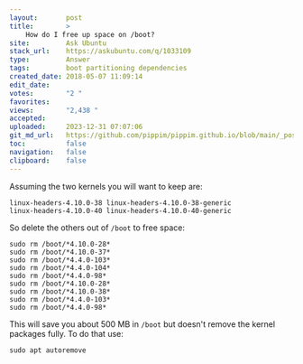 ```yaml
---
layout:       post
title:        >
    How do I free up space on /boot?
site:         Ask Ubuntu
stack_url:    https://askubuntu.com/q/1033109
type:         Answer
tags:         boot partitioning dependencies
created_date: 2018-05-07 11:09:14
edit_date:    
votes:        "2 "
favorites:    
views:        "2,438 "
accepted:     
uploaded:     2023-12-31 07:07:06
git_md_url:   https://github.com/pippim/pippim.github.io/blob/main/_posts/2018/2018-05-07-How-do-I-free-up-space-on-_boot_.md
toc:          false
navigation:   false
clipboard:    false
---
```


Assuming the two kernels you will want to keep are:

``` 
linux-headers-4.10.0-38 linux-headers-4.10.0-38-generic
linux-headers-4.10.0-40 linux-headers-4.10.0-40-generic
```

So delete the others out of `/boot` to free space:

``` 
sudo rm /boot/*4.10.0-28*
sudo rm /boot/*4.10.0-37*
sudo rm /boot/*4.4.0-103*
sudo rm /boot/*4.4.0-104*
sudo rm /boot/*4.4.0-98*
sudo rm /boot/*4.10.0-28*
sudo rm /boot/*4.10.0-38*
sudo rm /boot/*4.4.0-103*
sudo rm /boot/*4.4.0-98*
```

This will save you about 500 MB in `/boot` but doesn't remove the kernel packages fully. To do that use:

``` 
sudo apt autoremove
```
